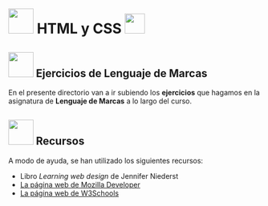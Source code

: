 # <img src="https://cdn0.iconfinder.com/data/icons/HTML5/512/HTML_Logo.png" width="50"> HTML y CSS  <img src="http://4.bp.blogspot.com/-_jtoi-CBS3E/UDg91M4DgLI/AAAAAAAAC1Q/prAGfj6OSG4/s1600/css3-search-box.png" width="40">

## <img src="https://cdn4.iconfinder.com/data/icons/web-and-seo-icon-set/512/tasks-512.png" width="50"> Ejercicios de Lenguaje de Marcas ##
En el presente directorio van a ir subiendo los **ejercicios** que hagamos en la asignatura de **Lenguaje de Marcas** a lo largo del curso.

## <img src="http://www.librointeractivo.com/wp-content/uploads/icono.png" width="50"> Recursos 
A modo de ayuda, se han utilizado los siguientes recursos:

 - Libro *Learning web design* de Jennifer Niederst
 - [La página web de Mozilla Developer](https://developer.mozilla.org/es/docs/Web)
 - [La página web de W3Schools](http://www.w3schools.com/)
